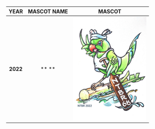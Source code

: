 | YEAR | MASCOT NAME | MASCOT|
| :-------------: |:-------------:| :-----:|
| **2022**|** **|  <img src="./mascot_ntbr22.jpeg" width="200px"> |